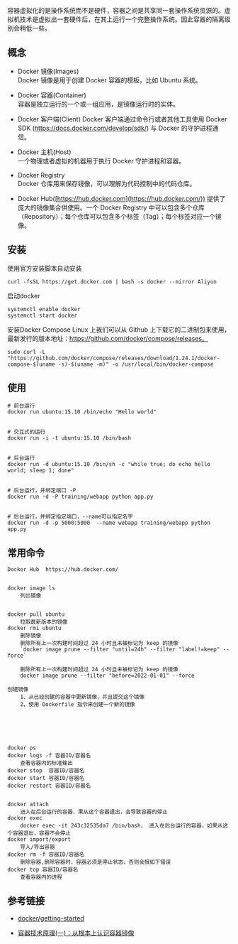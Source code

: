 容器虚拟化的是操作系统而不是硬件，容器之间是共享同一套操作系统资源的。虚拟机技术是虚拟出一套硬件后，在其上运行一个完整操作系统。因此容器的隔离级别会稍低一些。




## 概念
* Docker 镜像(Images)   
Docker 镜像是用于创建 Docker 容器的模板，比如 Ubuntu 系统。                                                                                                                                                                                                                                                            
* Docker 容器(Container)  
容器是独立运行的一个或一组应用，是镜像运行时的实体。                                                                                                                                                                                                                                                                           
* Docker 客户端(Client)
Docker 客户端通过命令行或者其他工具使用 Docker SDK (https://docs.docker.com/develop/sdk/) 与 Docker 的守护进程通信。                                                                                                                                                                                                         
* Docker 主机(Host)      
一个物理或者虚拟的机器用于执行 Docker  守护进程和容器。                                                                                                                                                                                                                                                                
* Docker Registry       
Docker 仓库用来保存镜像，可以理解为代码控制中的代码仓库。


* Docker Hub([https://hub.docker.com](https://hub.docker.com/)) 
提供了庞大的镜像集合供使用。一个 Docker Registry 中可以包含多个仓库（Repository）；每个仓库可以包含多个标签（Tag）；每个标签对应一个镜像。
          






## 安装
使用官方安装脚本自动安装
```
curl -fsSL https://get.docker.com | bash -s docker --mirror Aliyun
```


启动docker
```
systemctl enable docker
systemctl start docker
```


安装Docker Compose
Linux 上我们可以从 Github 上下载它的二进制包来使用，最新发行的版本地址：https://github.com/docker/compose/releases。
```
sudo curl -L "https://github.com/docker/compose/releases/download/1.24.1/docker-compose-$(uname -s)-$(uname -m)" -o /usr/local/bin/docker-compose
```






## 使用
```
# 前台运行
docker run ubuntu:15.10 /bin/echo "Hello world"


# 交互式的运行
docker run -i -t ubuntu:15.10 /bin/bash


# 后台运行
docker run -d ubuntu:15.10 /bin/sh -c "while true; do echo hello world; sleep 1; done"


# 后台运行，并绑定端口 -P
docker run -d -P training/webapp python app.py


# 后台运行，并绑定指定端口，--name可以指定名字
docker run -d -p 5000:5000  --name webapp training/webapp python app.py
```






## 常用命令
```
Docker Hub  https://hub.docker.com/


docker image ls
    列出镜像


docker pull ubuntu
    拉取最新版本的镜像
docker rmi ubuntu
    删除镜像
    删除所有上一次构建时间超过 24 小时且未被标记为 keep 的镜像
	`docker image prune --filter "until=24h" --filter "label!=keep" --force`

	删除所有上一次构建时间超过 24 小时且未被标记为 keep 的镜像
	docker image prune --filter "before=2022-01-01" --force

创建镜像
    1、从已经创建的容器中更新镜像，并且提交这个镜像
    2、使用 Dockerfile 指令来创建一个新的镜像






docker ps
docker logs -f 容器ID/容器名
    查看容器内的标准输出
docker stop  容器ID/容器名
docker start 容器ID/容器名
docker restart 容器ID/容器名


docker attach
    进入在后台运行的容器，果从这个容器退出，会导致容器的停止
docker exec
    docker exec -it 243c32535da7 /bin/bash， 进入在后台运行的容器，如果从这个容器退出，容器不会停止
docker import/export
    导入/导出容器
docker rm -f 容器ID/容器名
    删除容器,删除容器时，容器必须是停止状态，否则会报如下错误
docker top 容器ID/容器名
    查看容器内的进程    
```








## 参考链接
- [docker/getting-started](https://github.com/docker/getting-started)


- [容器技术原理(一)：从根本上认识容器镜像](https://waynerv.com/posts/container-fundamentals-learn-container-with-oci-spec/)



